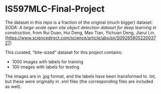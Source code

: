 # IS597MLC-Final-Project


The dataset in this repo is a fraction of the original (much bigger) dataset: *SODA: A large-scale open site object detection dataset for deep learning in construction*, from Rui Duan, Hui Deng, Mao Tian, Yichuan Deng, Jiarui Lin. (https://www.sciencedirect.com/science/article/abs/pii/S0926580522003727)

This curated, "bite-sized" dataset for this project contains:
- 1000 images with labels for training
- 100 images with labels for testing

The images are in .jpg format, and the labels have been transformed to .txt, but these were originally in .xml files (the corresponding files are included as well).
